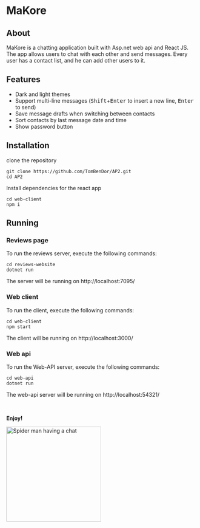 # MaKore

## About
MaKore is a chatting application built with Asp.net web api and React JS.
The app allows users to chat with each other and send messages.
Every user has a contact list, and he can add other users to it.

## Features
- Dark and light themes
- Support multi-line messages (<kbd>Shift</kbd>+<kbd>Enter</kbd> to insert a new line, <kbd>Enter</kbd> to send)
- Save message drafts when switching between contacts
- Sort contacts by last message date and time
- Show password button

## Installation
clone the repository
```shell
git clone https://github.com/TomBenDor/AP2.git
cd AP2
```
Install dependencies for the react app
```shell
cd web-client
npm i
```

## Running
### Reviews page
To run the reviews server, execute the following commands:
```shell
cd reviews-website
dotnet run
```

The server will be running on http://localhost:7095/
### Web client
To run the client, execute the following commands:
```shell
cd web-client
npm start
```
The client will be running on http://localhost:3000/
### Web api
To run the Web-API server, execute the following commands:
```shell
cd web-api
dotnet run
```
The web-api server will be running on http://localhost:54321/

<br>

**Enjoy!**

<img src="https://user-images.githubusercontent.com/76645845/165180661-2063cdb4-07db-4040-9720-87e7742a3181.gif" alt="Spider man having a chat" height="250">
